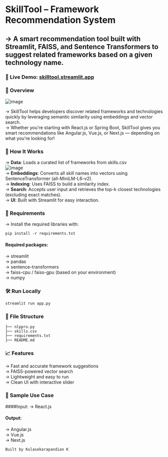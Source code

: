 # SkillTool – Framework Recommendation System

## → A smart recommendation tool built with Streamlit, FAISS, and Sentence Transformers to suggest related frameworks based on a given technology name.

### 🔗 Live Demo: [skilltool.streamlit.app](https://skilltool.streamlit.app/)

### 📌 Overview
![image](https://github.com/user-attachments/assets/d26c2cb3-3faa-4943-b64f-dd0b39bc529b)

→ SkillTool helps developers discover related frameworks and technologies quickly by leveraging semantic similarity using embeddings and vector search.
<br>
→ Whether you're starting with React.js or Spring Boot, SkillTool gives you smart recommendations like Angular.js, Vue.js, or Next.js — depending on what you're looking for!

### 🧠 How It Works
→ **Data**: Loads a curated list of frameworks from skills.csv<br>
![image](https://github.com/user-attachments/assets/3dc8f921-fee2-4f0b-b3a1-5b6cd229dbac)<br>
→ **Embeddings**: Converts all skill names into vectors using SentenceTransformer (all-MiniLM-L6-v2).<br>
→ **Indexing**: Uses FAISS to build a similarity index.<br>
→ **Search**: Accepts user input and retrieves the top-k closest technologies (excluding exact matches).<br>
→ **UI**: Built with Streamlit for easy interaction.<br>

### 🧾 Requirements
→ Install the required libraries with:<br>
```base
pip install -r requirements.txt
```
#### Required packages:
→ streamlit<br>
→ pandas<br>
→ sentence-transformers<br>
→ faiss-cpu / faiss-gpu (based on your environment)<br>
→ numpy<br>

### 🛠️ Run Locally
```python
streamlit run app.py
```

### 📂 File Structure
```base
├── nlppro.py
├── skills.csv
├── requirements.txt
├── README.md   
```

### 📈 Features
→ Fast and accurate framework suggestions<br>
→ FAISS-powered vector search<br>
→ Lightweight and easy to run<br>
→ Clean UI with interactive slider<br>

### 🤖 Sample Use Case

####Input:
→ React.js<br>
#### Output:
→ Angular.js<br>
→ Vue.js<br>
→ Next.js<br>


```base
Built by Kulasekarapandian K
```
